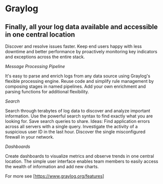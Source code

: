 # Graylog

## Finally, all your log data available and accessible in one central location

Discover and resolve issues faster. Keep end users happy with less downtime and better performance by proactively monitoring key indicators and exceptions across the entire stack.

*Message Processing Pipeline*

It's easy to parse and enrich logs from any data source using Graylog's flexible processing engine. Reuse code and simplify rule management by composing stages in named pipelines. Add your own enrichment and parsing functions for additional flexibility.

*Search*

Search through terabytes of log data to discover and analyze important information. Use the powerful search syntax to find exactly what you are looking for. Save search queries to share.
Ideas: Find application errors across all servers with a single query. Investigate the activity of a suspicious user ID in the last hour. Discover the single misconfigured firewall in your network.

*Dashboards*

Create dashboards to visualize metrics and observe trends in one central location. The simple user interface enables team members to easily access the wealth of information and add new charts.

For more see [https://www.graylog.org/features]